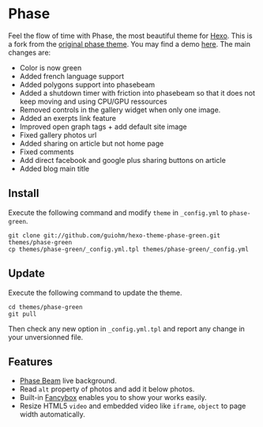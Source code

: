 # Phase

Feel the flow of time with Phase, the most beautiful theme for [Hexo].
This is a fork from the [original phase theme](https://github.com/hexojs/hexo-theme-phase). You may find a demo [here](http://guilhaume.fr/blog/). The main changes are:
- Color is now green
- Added french language support
- Added polygons support into phasebeam
- Added a shutdown timer with friction into phasebeam so that it does not keep moving and using CPU/GPU ressources
- Removed controls in the gallery widget when only one image.
- Added an exerpts link feature
- Improved open graph tags + add default site image
- Fixed gallery photos url
- Added sharing on article but not home page
- Fixed comments
- Add direct facebook and google plus sharing buttons on article
- Added blog main title

## Install

Execute the following command and modify `theme` in `_config.yml` to `phase-green`.

```
git clone git://github.com/guiohm/hexo-theme-phase-green.git themes/phase-green
cp themes/phase-green/_config.yml.tpl themes/phase-green/_config.yml
```

## Update

Execute the following command to update the theme.

```
cd themes/phase-green
git pull
```

Then check any new option in `_config.yml.tpl` and report any change in your unversionned file.

## Features

- [Phase Beam](https://www.youtube.com/watch?v=NhCXnWeXDT0) live background.
- Read `alt` property of photos and add it below photos.
- Built-in [Fancybox](http://fancyapps.com/fancybox/) enables you to show your works easily.
- Resize HTML5 `video` and embedded video like `iframe`, `object` to page width automatically.

[Hexo]: http://hexo.io
